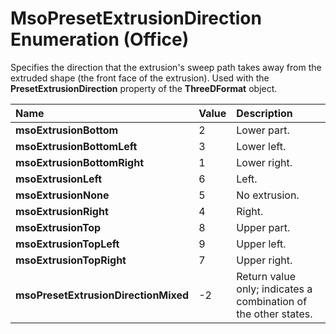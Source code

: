 
# MsoPresetExtrusionDirection Enumeration (Office)

Specifies the direction that the extrusion's sweep path takes away from the extruded shape (the front face of the extrusion). Used with the  **PresetExtrusionDirection** property of the **ThreeDFormat** object.



|**Name**|**Value**|**Description**|
|:-----|:-----|:-----|
| **msoExtrusionBottom**|2|Lower part.|
| **msoExtrusionBottomLeft**|3|Lower left.|
| **msoExtrusionBottomRight**|1|Lower right.|
| **msoExtrusionLeft**|6|Left.|
| **msoExtrusionNone**|5|No extrusion.|
| **msoExtrusionRight**|4|Right.|
| **msoExtrusionTop**|8|Upper part.|
| **msoExtrusionTopLeft**|9|Upper left.|
| **msoExtrusionTopRight**|7|Upper right.|
| **msoPresetExtrusionDirectionMixed**|-2|Return value only; indicates a combination of the other states. |
